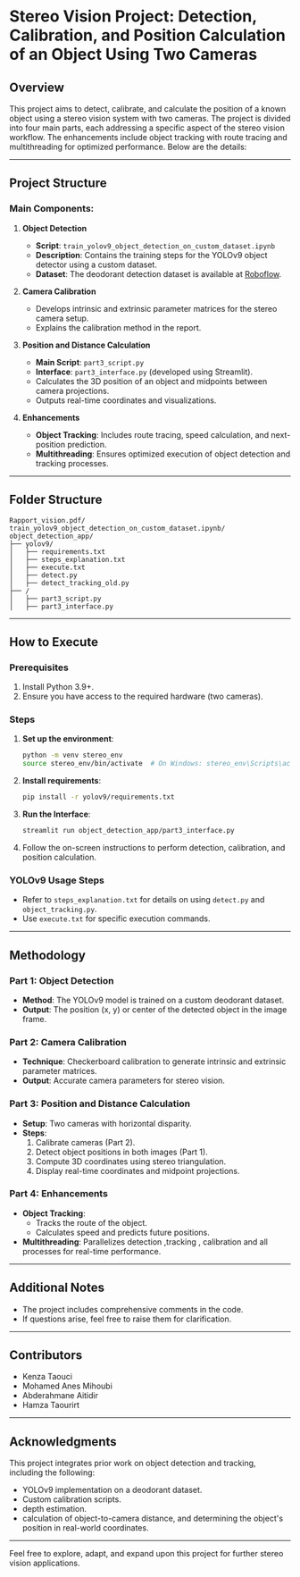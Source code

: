 # Stereo Vision Project: Detection, Calibration, and Position Calculation of an Object Using Two Cameras

## Overview
This project aims to detect, calibrate, and calculate the position of a known object using a stereo vision system with two cameras. The project is divided into four main parts, each addressing a specific aspect of the stereo vision workflow. The enhancements include object tracking with route tracing and multithreading for optimized performance. Below are the details:

---

## Project Structure

### Main Components:
1. **Object Detection**
    - **Script**: `train_yolov9_object_detection_on_custom_dataset.ipynb`
    - **Description**: Contains the training steps for the YOLOv9 object detector using a custom dataset.
    - **Dataset**: The deodorant detection dataset is available at [Roboflow](https://universe.roboflow.com/computer-vision-muvdl/deodorant-detection).

2. **Camera Calibration**
    - Develops intrinsic and extrinsic parameter matrices for the stereo camera setup.
    - Explains the calibration method in the report.

3. **Position and Distance Calculation**
    - **Main Script**: `part3_script.py`
    - **Interface**: `part3_interface.py` (developed using Streamlit).
    - Calculates the 3D position of an object and midpoints between camera projections.
    - Outputs real-time coordinates and visualizations.

4. **Enhancements**
    - **Object Tracking**: Includes route tracing, speed calculation, and next-position prediction.
    - **Multithreading**: Ensures optimized execution of object detection and tracking processes.

---

## Folder Structure

```
Rapport_vision.pdf/
train_yolov9_object_detection_on_custom_dataset.ipynb/
object_detection_app/
├── yolov9/
│   ├── requirements.txt
│   ├── steps_explanation.txt
│   ├── execute.txt
│   ├── detect.py
│   ├── detect_tracking_old.py
├── /
│   ├── part3_script.py
│   ├── part3_interface.py
```

---

## How to Execute

### Prerequisites
1. Install Python 3.9+.
2. Ensure you have access to the required hardware (two cameras).

### Steps
1. **Set up the environment**:
    ```bash
    python -m venv stereo_env
    source stereo_env/bin/activate  # On Windows: stereo_env\Scripts\activate
    ```
2. **Install requirements**:
    ```bash
    pip install -r yolov9/requirements.txt
    ```
3. **Run the Interface**:
    ```bash
    streamlit run object_detection_app/part3_interface.py
    ```
4. Follow the on-screen instructions to perform detection, calibration, and position calculation.

### YOLOv9 Usage Steps
- Refer to `steps_explanation.txt` for details on using `detect.py` and `object_tracking.py`.
- Use `execute.txt` for specific execution commands.

---

## Methodology

### Part 1: Object Detection
- **Method**: The YOLOv9 model is trained on a custom deodorant dataset.
- **Output**: The position (x, y) or center of the detected object in the image frame.

### Part 2: Camera Calibration
- **Technique**: Checkerboard calibration to generate intrinsic and extrinsic parameter matrices.
- **Output**: Accurate camera parameters for stereo vision.

### Part 3: Position and Distance Calculation
- **Setup**: Two cameras with horizontal disparity.
- **Steps**:
  1. Calibrate cameras (Part 2).
  2. Detect object positions in both images (Part 1).
  3. Compute 3D coordinates using stereo triangulation.
  4. Display real-time coordinates and midpoint projections.

### Part 4: Enhancements
- **Object Tracking**:
  - Tracks the route of the object.
  - Calculates speed and predicts future positions.
- **Multithreading**: Parallelizes detection ,tracking , calibration and all processes for real-time performance.

---

## Additional Notes
- The project includes comprehensive comments in the code.
- If questions arise, feel free to raise them for clarification.

---

## Contributors
- Kenza Taouci
- Mohamed Anes Mihoubi
- Abderahmane Aitidir
- Hamza Taourirt

---

## Acknowledgments
This project integrates prior work on object detection and tracking, including the following:
- YOLOv9 implementation on a deodorant dataset.
- Custom calibration scripts.
- depth estimation.
- calculation of object-to-camera distance, and determining the object's position in real-world coordinates.

---

Feel free to explore, adapt, and expand upon this project for further stereo vision applications.

